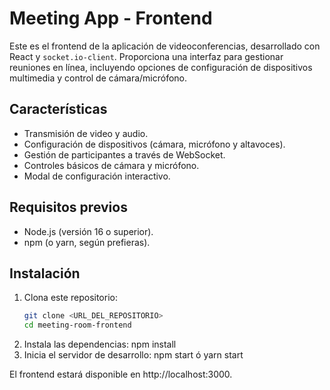 # Meeting App - Frontend

Este es el frontend de la aplicación de videoconferencias, desarrollado con React y `socket.io-client`. Proporciona una interfaz para gestionar reuniones en línea, incluyendo opciones de configuración de dispositivos multimedia y control de cámara/micrófono.

## Características

- Transmisión de video y audio.
- Configuración de dispositivos (cámara, micrófono y altavoces).
- Gestión de participantes a través de WebSocket.
- Controles básicos de cámara y micrófono.
- Modal de configuración interactivo.

## Requisitos previos

- Node.js (versión 16 o superior).
- npm (o yarn, según prefieras).

## Instalación

1. Clona este repositorio:
   ```bash
   git clone <URL_DEL_REPOSITORIO>
   cd meeting-room-frontend

2. Instala las dependencias:
    npm install
3. Inicia el servidor de desarrollo:
    npm start ó yarn start

El frontend estará disponible en http://localhost:3000.